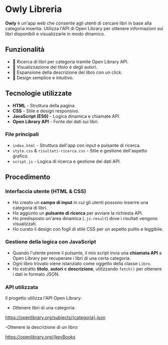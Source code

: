 # Owly Libreria

**Owly** è un'app web che consente agli utenti di cercare libri in base alla categoria inserita. Utilizza l'API di Open Library per ottenere informazioni sui libri disponibili e visualizzarle in modo dinamico.

## Funzionalità
- 🔎 Ricerca di libri per categoria tramite Open Library API.
- 📖 Visualizzazione del titolo e degli autori.
- 📜 Espansione della descrizione del libro con un click.
- 🎨 Design semplice e intuitivo.

## Tecnologie utilizzate
- **HTML** - Struttura della pagina.
- **CSS** - Stile e design responsivo.
- **JavaScript (ES6)** - Logica dinamica e chiamate API.
- **Open Library API** - Fonte dei dati sui libri.

### **File principali**
- `index.html` - Struttura dell'app con input e pulsante di ricerca.
- `style.css` & `risultati-ricerca.css` - Stile e gestione dell'aspetto grafico.
- `script.js` - Logica di ricerca e gestione dei dati API.

##  Procedimento

### **Interfaccia utente (HTML & CSS)**
- Ho creato un **campo di input** in cui gli utenti possono inserire una categoria di libri.
- Ho aggiunto un **pulsante di ricerca** per avviare la richiesta API.
- Ho predisposto un'area dinamica (`.js-result`) dove i risultati vengono visualizzati.
- Ho curato il design con fogli di stile CSS per un aspetto pulito e leggibile.

### **Gestione della logica con JavaScript**
- Quando l'utente preme il pulsante, il mio script invia una **chiamata API** a Open Library per recuperare i libri di una certa categoria.
- Ogni libro trovato viene istanziato come oggetto della classe `Libro`.
- Ho estratto **titolo**, **autori** e **descrizione**, utilizzando `fetch()` per ottenere i dati in formato JSON.

### **API utilizzata**
Il progetto utilizza l'API Open Library:

- Ottenere libri di una categoria:

https://openlibrary.org/subjects/{categoria}.json

 -Ottenere la descrizione di un libro:

https://openlibrary.org/{keyBooks

